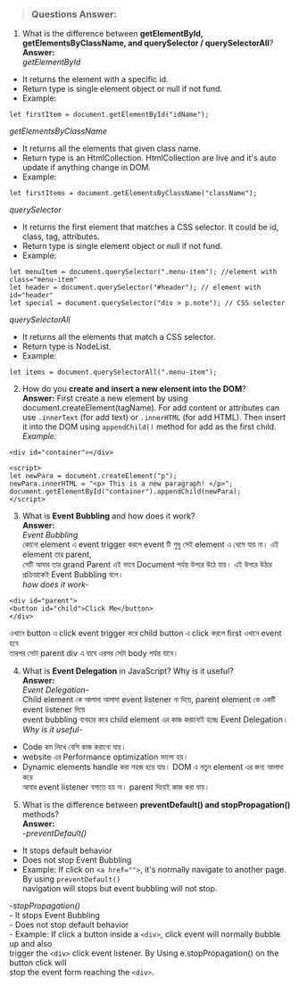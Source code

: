 > ### Questions Answer:

1. What is the difference between **getElementById, getElementsByClassName, and querySelector / querySelectorAll**?  
**Answer:**  
_getElementById_
  - It returns the element with a specific id.
  - Return type is single element object or null if not fund.
  - Example:  
```
let firstItem = document.getElementById("idName");  
```
_getElementsByClassName_
- It returns all the elements that given class name.
- Return type is an HtmlCollection. HtmlCollection are live and it's auto update if anything change in DOM.
- Example:  
``` 
let firstItems = document.getElementsByClassName("className");  
```  

_querySelector_
  - It returns the first element that matches a CSS selector. It could be id, class, tag, attributes.
  - Return type is single element object or null if not fund.
  - Example:  
```
let menuItem = document.querySelector(".menu-item"); //element with class="menu-item"  
let header = document.querySelector("#header"); // element with id="header"  
let special = document.querySelector("div > p.note"); // CSS selector  
```
_querySelectorAll_
 - It returns all the elements that match a CSS selector.
 - Return type is NodeList.
 - Example:  
```
let items = document.querySelectorAll(".menu-item");  
```

2. How do you **create and insert a new element into the DOM**?  
**Answer:** First create a new element by using document.createElement(tagName). For add content or attributes
can use `.innerText` (for add text) or `.innerHTML` (for add HTML). Then insert it into the DOM using `appendChild()`
method for add as the first child.
_Example:_  
``` 
<div id="container"></div>  

<script>  
let newPara = document.createElement("p");  
newPara.innerHTML = "<p> This is a new paragraph! </p>";  
document.getElementById("container").appendChild(newPara);  
</script>  
```
3. What is **Event Bubbling** and how does it work?  
**Answer:**  
_Event Bubbling_  
কোনো element এ event trigger করলে event টি শুধু সেই element এ থেমে যায় না। এই element তার parent,  
সেটি আবার তার grand Parent এই ভাবে Document পর্যন্ত উপরে উঠে যায়। এই উপরে উঠার প্রক্রিয়াকেই Event Bubbling বলে।  
_how does it work-_  
```code  
<div id="parent">  
<button id="child">Click Me</button>  
</div>  
```  
এখানে button এ click event trigger করে child button এ click করলে first এখানে event হবে   
তারপর সেটা parent div এ যাবে এরপর সেটা body পর্যন্ত যাবে।  
  
  
4. What is **Event Delegation** in JavaScript? Why is it useful?  
**Answer:**  
_Event Delegation-_  
Child element কে আলাদা আলাদা event listener না দিয়ে, parent element কে একটি event listener দিয়ে  
event bubbling ব্যবহার করে child element এর কাজ করানোই হচ্ছে Event Delegation।  
_Why is it useful-_  
- Code কম লিখে বেশি কাজ করানো যায়।  
- website এর Performance optimization ভালো হয়।  
- Dynamic elements handle করা সহজ হয়ে যায়। DOM এ নতুন element এর জন্য আলাদা করে  
আবার event listener বসাতে হয় না। parent দিয়েই কাজ করা যায়।  

  
5. What is the difference between **preventDefault() and stopPropagation()** methods?  
**Answer:**  
-*preventDefault()*  
  - It stops default behavior  
  - Does not stop Event Bubbling  
  - Example: If click on `<a href="">`, it's normally navigate to another page. By using `preventDefault()`  
navigation will stops but event bubbling will not stop.  
  
  -*stopPropagation()*  
      - It stops Event Bubbling  
    - Does not stop default behavior  
    - Example: If click a button inside a `<div>`, click event will normally bubble up and also  
trigger the `<div>` click event listener. By Using e.stopPropagation() on the button click will  
stop the event form reaching the `<div>`.
